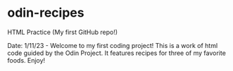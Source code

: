 # odin-recipes
HTML Practice (My first GitHub repo!)

Date: 1/11/23 - Welcome to my first coding project! This is a work of html code guided by the Odin Project. It features recipes for three of my favorite foods. Enjoy!  
